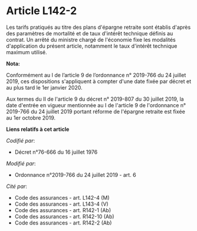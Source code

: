 # Article L142-2

Les tarifs pratiqués au titre des plans d'épargne retraite sont établis d'après des paramètres de mortalité et de taux
d'intérêt technique définis au contrat. Un arrêté du ministre chargé de l'économie fixe les modalités d'application du
présent article, notamment le taux d'intérêt technique maximum utilisé.

**Nota:**

Conformément au I de l’article 9 de l’ordonnance n° 2019-766 du 24 juillet 2019, ces dispositions s'appliquent à compter
d'une date fixée par décret et au plus tard le 1er janvier 2020.

Aux termes du II de l'article 9 du décret n° 2019-807 du 30 juillet 2019, la date d'entrée en vigueur mentionnée au I de
l'article 9 de l'ordonnance n° 2019-766 du 24 juillet 2019 portant réforme de l'épargne retraite est fixée au 1er octobre
2019.

**Liens relatifs à cet article**

_Codifié par_:

  - Décret n°76-666 du 16 juillet 1976

_Modifié par_:

  - Ordonnance n°2019-766 du 24 juillet 2019 - art. 6

_Cité par_:

  - Code des assurances - art. L142-4 (M)
  - Code des assurances - art. L143-4 (V)
  - Code des assurances - art. R142-1 (Ab)
  - Code des assurances - art. R142-10 (Ab)
  - Code des assurances - art. R142-2 (Ab)
